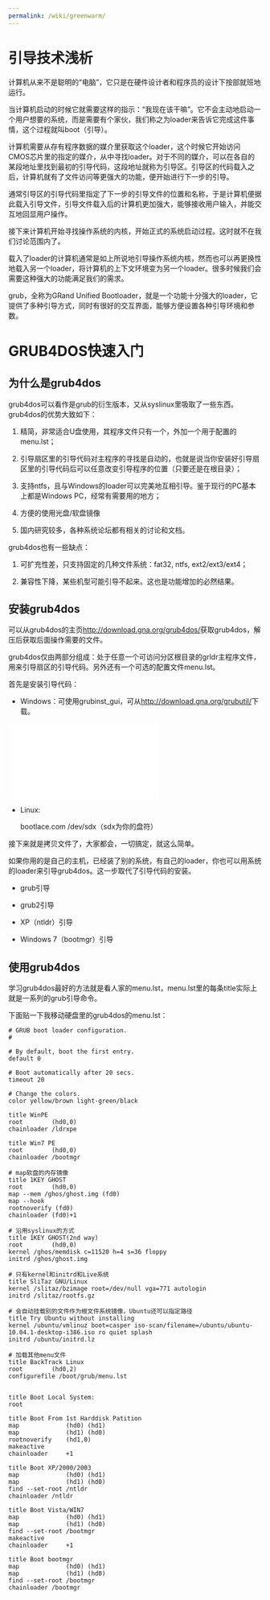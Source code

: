 ```yaml
---
permalink: /wiki/greenwarm/
---
```


# 引导技术浅析

计算机从来不是聪明的“电脑”，它只是在硬件设计者和程序员的设计下按部就班地运行。 

当计算机启动的时候它就需要这样的指示：“我现在该干嘛”。它不会主动地启动一个用户想要的系统，而是需要有个家伙，我们称之为loader来告诉它完成这件事情，这个过程就叫boot（引导）。 

计算机需要从存有程序数据的媒介里获取这个loader，这个时候它开始访问CMOS芯片里的指定的媒介，从中寻找loader。对于不同的媒介，可以在各自的某段地址里找到最初的引导代码，这段地址就称为引导区。引导区的代码载入之后，计算机就有了文件访问等更强大的功能，便开始进行下一步的引导。 

通常引导区的引导代码里指定了下一步的引导文件的位置和名称，于是计算机便据此载入引导文件，引导文件载入后的计算机更加强大，能够接收用户输入，并能交互地回显用户操作。 

接下来计算机开始寻找操作系统的内核，开始正式的系统启动过程。这时就不在我们讨论范围内了。 

载入了loader的计算机通常是如上所说地引导操作系统内核，然而也可以再更换性地载入另一个loader，将计算机的上下文环境变为另一个loader。很多时候我们会需要这种强大的功能满足我们的需求。 

grub，全称为GRand Unified Bootloader，就是一个功能十分强大的loader，它提供了多种引导方式，同时有很好的交互界面，能够方便设置各种引导环境和参数。 

# GRUB4DOS快速入门

## 为什么是grub4dos

grub4dos可以看作是grub的衍生版本，又从syslinux里吸取了一些东西。 grub4dos的优势大致如下： 

  1. 精简，非常适合U盘使用，其程序文件只有一个，外加一个用于配置的menu.lst；

  2. 引导扇区里的引导代码对主程序的寻找是自动的，也就是说当你安装好引导扇区里的引导代码后可以任意改变引导程序的位置（只要还是在根目录）；

  3. 支持ntfs，且与Windows的loader可以完美地互相引导。鉴于现行的PC基本上都是Windows PC，经常有需要用的地方；

  4. 方便的使用光盘/软盘镜像

  5. 国内研究较多，各种系统论坛都有相关的讨论和文档。

grub4dos也有一些缺点： 

  1. 可扩充性差，只支持固定的几种文件系统：fat32, ntfs, ext2/ext3/ext4；

  2. 兼容性下降，某些机型可能引导不起来。这也是功能增加的必然结果。

## 安装grub4dos

可以从grub4dos的主页<http://download.gna.org/grub4dos/>获取grub4dos，解压后获取后面操作需要的文件。 

grub4dos仅由两部分组成：处于任意一个可访问分区根目录的grldr主程序文件，用来引导扇区的引导代码。另外还有一个可选的配置文件menu.lst。 

首先是安装引导代码： 

  + Windows：可使用grubinst_gui，可从<http://download.gna.org/grubutil/>下载。

[![](../_media/greenwarm/grub4dos-installer.html)](../_detail/greenwarm/grub4dos-installerf38c?id=greenwarm%3Astart "greenwarm:grub4dos-installer.png")

  + Linux: 

    
    
    bootlace.com /dev/sdx（sdx为你的盘符）

接下来就是拷贝文件了，大家都会，一切搞定，就这么简单。 

如果你用的是自己的主机，已经装了别的系统，有自己的loader，你也可以用系统的loader来引导grub4dos。这一步取代了引导代码的安装。 

  + grub引导

  + grub2引导

  + XP（ntldr）引导

  + Windows 7（bootmgr）引导

## 使用grub4dos

学习grub4dos最好的方法就是看人家的menu.lst，menu.lst里的每条title实际上就是一系列的grub引导命令。 

下面贴一下我移动硬盘里的grub4dos的menu.lst： 

    
    
    # GRUB boot loader configuration.
    #
    
    # By default, boot the first entry.
    default 0
    
    # Boot automatically after 20 secs.
    timeout 20
    
    # Change the colors.
    color yellow/brown light-green/black
    
    title WinPE
    root		(hd0,0)
    chainloader /ldrxpe
    
    title Win7 PE
    root		(hd0,0)
    chainloader /bootmgr
    
    # map软盘的内存镜像
    title 1KEY GHOST
    root		(hd0,0)
    map --mem /ghos/ghost.img (fd0)
    map --hook
    rootnoverify (fd0)
    chainloader (fd0)+1
    
    # 沿用syslinux的方式
    title 1KEY GHOST(2nd way)
    root		(hd0,0)
    kernel /ghos/memdisk c=11520 h=4 s=36 floppy
    initrd /ghos/ghost.img
    
    # 只有kernel和initrd和Live系统
    title SliTaz GNU/Linux
    kernel /slitaz/bzimage root=/dev/null vga=771 autologin 
    initrd /slitaz/rootfs.gz
    
    # 会自动挂载别的文件作为根文件系统镜像，Ubuntu还可以指定路径
    title Try Ubuntu without installing
    kernel /ubuntu/vmlinuz boot=casper iso-scan/filename=/ubuntu/ubuntu-10.04.1-desktop-i386.iso ro quiet splash
    initrd /ubuntu/initrd.lz
    
    # 加载其他menu文件
    title BackTrack Linux
    root		(hd0,2)
    configurefile /boot/grub/menu.lst
    
    
    title Boot Local System:
    root
    
    title Boot From 1st Harddisk Patition
    map             (hd0) (hd1)
    map             (hd1) (hd0)
    rootnoverify    (hd1,0)
    makeactive
    chainloader     +1
    
    title Boot XP/2000/2003
    map             (hd0) (hd1)
    map             (hd1) (hd0)
    find --set-root /ntldr
    chainloader /ntldr
    
    title Boot Vista/WIN7
    map             (hd0) (hd1)
    map             (hd1) (hd0)
    find --set-root /bootmgr
    makeactive
    chainloader     +1
    
    title Boot bootmgr
    map             (hd0) (hd1)
    map             (hd1) (hd0)
    find --set-root /bootmgr
    chainloader /bootmgr
